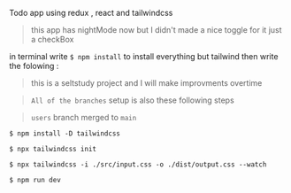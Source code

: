 Todo app using redux , react and tailwindcss

> this app has nightMode now but I didn't made a nice toggle for it just a checkBox

in terminal write `$ npm install` to install everything but tailwind
then write the folowing :

> this is a seltstudy project and I will make improvments overtime

> `All of the branches` setup is also these following steps

> `users` branch merged to `main`

`$ npm install -D tailwindcss`

`$ npx tailwindcss init`

`$ npx tailwindcss -i ./src/input.css -o ./dist/output.css --watch`

`$ npm run dev `
